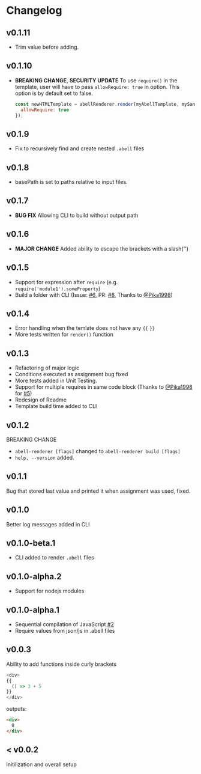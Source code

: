 # Changelog

## v0.1.11

- Trim value before adding.

## v0.1.10

- **BREAKING CHANGE**, **SECURITY UPDATE**
  To use `require()` in the template, user will have to pass `allowRequire: true` in option. This option is by default set to false.
  ```js
  const newHTMLTemplate = abellRenderer.render(myAbellTemplate, mySandbox, {
    allowRequire: true
  });
  ```

## v0.1.9

- Fix to recursively find and create nested `.abell` files

## v0.1.8

- basePath is set to paths relative to input files.

## v0.1.7

- **BUG FIX**
  Allowing CLI to build without output path

## v0.1.6

- **MAJOR CHANGE**
  Added ability to escape the brackets with a slash('\')

## v0.1.5

- Support for expression after `require` (e.g. `require('module1').someProperty`)
- Build a folder with CLI (Issue: [#6](https://github.com/abelljs/abell-renderer/issues/6), PR: [#8](https://github.com/abelljs/abell-renderer/pull/8), Thanks to [@Pika1998](https://github.com/Pika1998))

## v0.1.4

- Error handling when the temlate does not have any `{{` `}}`
- More tests written for `render()` function

## v0.1.3

- Refactoring of major logic
- Conditions executed as assignment bug fixed
- More tests added in Unit Testing.
- Support for multiple requires in same code block (Thanks to [@Pika1998](https://github.com/Pika1998) for [#5](https://github.com/abelljs/abell-renderer/pull/5))
- Redesign of Readme
- Template build time added to CLI

## v0.1.2

BREAKING CHANGE

- `abell-renderer [flags]` changed to `abell-renderer build [flags]`
- `help, --version` added.

## v0.1.1

Bug that stored last value and printed it when assignment was used, fixed.

## v0.1.0

Better log messages added in CLI

## v0.1.0-beta.1

- CLI added to render `.abell` files

## v0.1.0-alpha.2

- Support for nodejs modules

## v0.1.0-alpha.1

- Sequential compilation of JavaScript [#2](https://github.com/abelljs/abell-renderer/issues/2)
- Require values from json/js in .abell files

## v0.0.3

Ability to add functions inside curly brackets

```js
<div>
{{
  () => 3 + 5
}}
</div>
```

outputs:

```html
<div>
  8
</div>
```

## < v0.0.2

Initilization and overall setup
